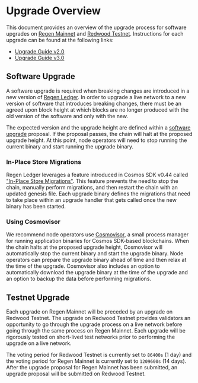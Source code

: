# Upgrade Overview

This document provides an overview of the upgrade process for software upgrades on [Regen Mainnet](../main/getting-started/live-networks.md#regen-mainnet) and [Redwood Testnet](../main/getting-started/live-networks.md#redwood-testnet). Instructions for each upgrade can be found at the following links:

- [Upgrade Guide v2.0](v2.0-upgrade.md)
- [Upgrade Guide v3.0](v3.0-upgrade.md)

## Software Upgrade

A software upgrade is required when breaking changes are introduced in a new version of [Regen Ledger](https://github.com/regen-network/regen-ledger). In order to upgrade a live network to a new version of software that introduces breaking changes, there must be an agreed upon block height at which blocks are no longer produced with the old version of the software and only with the new.

The expected version and the upgrade height are defined within a [software upgrade](https://docs.cosmos.network/master/modules/gov/01_concepts.html#software-upgrade) proposal. If the proposal passes, the chain will halt at the proposed upgrade height. At this point, node operators will need to stop running the current binary and start running the upgrade binary.

### In-Place Store Migrations

Regen Ledger leverages a feature introduced in Cosmos SDK v0.44 called ["In-Place Store Migrations"](https://docs.cosmos.network/master/core/upgrade.html). This feature prevents the need to stop the chain, manually perform migrations, and then restart the chain with an updated genesis file. Each upgrade binary defines the migrations that need to take place within an upgrade handler that gets called once the new binary has been started.

### Using Cosmovisor

We recommend node operators use [Cosmovisor](https://docs.cosmos.network/master/run-node/cosmovisor.html), a small process manager for running application binaries for Cosmos SDK-based blockchains. When the chain halts at the proposed upgrade height, Cosmovisor will automatically stop the current binary and start the upgrade binary. Node operators can prepare the upgrade binary ahead of time and then relax at the time of the upgrade. Cosmovisor also includes an option to automatically download the upgrade binary at the time of the upgrade and an option to backup the data before performing migrations.

## Testnet Upgrade

Each upgrade on Regen Mainnet will be preceded by an upgrade on Redwood Testnet. The upgrade on Redwood Testnet provides validators an opportunity to go through the upgrade process on a live network before going through the same process on Regen Mainnet. Each upgrade will be rigorously tested on short-lived test networks prior to performing the upgrade on a live network.

The voting period for Redwood Testnet is currently set to `86400s` (1 day) and the voting period for Regen Mainnet is currently set to `1209600s` (14 days). After the upgrade proposal for Regen Mainnet has been submitted, an upgrade proposal will be submitted on Redwood Testnet.
